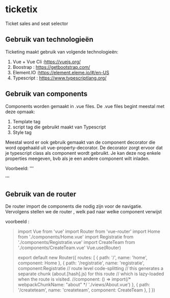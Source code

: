 # ticketix
Ticket sales and seat selector

## Gebruik van technologieën ##

Ticketing maakt gebruik van volgende technologieën:
1. Vue + Vue Cli :https://vuejs.org/
2. Boostrap : https://getbootstrap.com/
3. Element.IO :https://element.eleme.io/#/en-US
4. Typescript : https://www.typescriptlang.org/


## Gebruik van components ##
Components worden gemaakt in .vue files. De .vue files begint meestal met deze opmaak: 
1. Template tag
2. script tag die gebruikt maakt van Typescript
3. Style tag

Meestal word er ook gebruik gemaakt van de component decorator  die word opgehaald uit vue-property-decorator. 
De decorator zorgt ervoor dat je typescript class als component wordt gebruikt.  Je kan deze nog enkele properties meegeven, bvb als je een andere component wilt inladen. 

Voorbeeld: 
'''

<template>
<div>
  <h1>Registratie</h1>
  <el-steps :active="active" finish-status="success">
  <el-step title="registratie"></el-step>
  <el-step title="reservering"></el-step>
  <el-step title="activatie"></el-step>
</el-steps>
  <RegistratieForm v-if="active==0"></RegistratieForm>
  <RegistratieReservering v-if="active==1"></RegistratieReservering>
    <RegistratieActivatie v-if="active==2"></RegistratieActivatie>
    <el-button style="margin-top: 12px;" @click="back">terug</el-button>
  <el-button style="margin-top: 12px;" @click="next">volgende</el-button> 
</div>
</template>

<script lang="ts">
import { Component, Prop, Vue } from 'vue-property-decorator';
import RegistratieForm from './RegistratieForm.vue'
import RegistratieReservering from './RegistratieReservering.vue'
import RegistratieActivatie from './RegistratieActivatie.vue'

@Component(
  {components:{RegistratieForm,RegistratieReservering,RegistratieActivatie}}
)
export default class Registratie extends Vue {
 public active:number=0;
      next() {
        if (this.active++ > 2) this.active = 0;
      }
      back(){
        if(this.active!=0){
          this.active--
        }
      }
}
</script>

<!-- Add "scoped" attribute to limit CSS to this component only -->
<style scoped>

</style>
'''

## Gebruik van de router ##

De router import de components die nodig zijn voor de navigatie. 
Vervolgens stellen we de router , welk pad naar welke component verwijst 

voorbeeld : 


> import Vue from 'vue' import Router from 'vue-router' import Home from
> './components/Home.vue' import Registratie from
> './components/Registratie.vue' import CreateTeam from
> './components/CreateTeam.vue' Vue.use(Router)
> 
> export default new Router({   routes: [
>     {
>       path: '/',
>       name: 'home',
>       component: Home
>     },
>     {
>       path: '/registratie',
>       name: 'registratie',
>       component:Registratie
>       // route level code-splitting
>       // this generates a separate chunk (about.[hash].js) for this route
>       // which is lazy-loaded when the route is visited.
>       //component: () => import(/* webpackChunkName: "about" */ './views/About.vue')
>     },
>     {
>       path: '/createteam',
>       name: 'createteam',
>       component: CreateTeam
>     },   ] })

